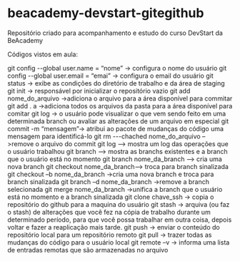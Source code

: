 # beacademy-devstart-gitegithub
Repositório criado para acompanhamento e estudo do curso DevStart da BeAcademy

Códigos vistos em aula:

git config --global user.name = “nome” -> configura o nome do usuário
git config --global user.email = “emai” -> configura o email do usuário
git status -> exibe as condições do diretório de trabalho e da área de staging
git init -> responsável por inicializar o repositório vazio
git add nome_do_arquivo ->adiciona o arquivo para a área disponível para commitar
git add . a ->adiciona todos os arquivos da pasta para a área disponível para comitar
git log -> o usuário pode visualizar o que vem sendo feito em uma determinada branch ou avaliar as alterações de um arquivo em especial
git commit -m “mensagem”-> atribui ao pacote de mudanças do código uma mensagem para identificá-lo
git rm ---chached   nome_do_arquivo –>remove o arquivo do commit
git log –> mostra um log das operações que o usuário trabalhou
git branch –> mostra as branchs existentes e a branch que o usuário está no momento
git branch nome_da_branch –> cria uma nova branch
git checkout nome_da_branch–> troca para branch sinalizada
git checkout –b nome_da_branch ->cria uma nova branch e troca para branch sinalizada
git branch –d nome_da_branch ->remove a branch selecionada
git merge nome_da_branch ->unifica a branch que o usuário está no momento e a branch sinalizada
git clone chave_ssh -> copia o repositório do github para a maquina do usuário
git stash -> arquiva (ou faz o stash) de alterações que você fez na cópia de trabalho durante um determinado período, para que você possa trabalhar em outra coisa, depois voltar e fazer a reaplicação mais tarde.
git push -> enviar o conteúdo do repositório local para um repositório remoto
git pull -> trazer todas as mudanças do código para o usuário local
git remote –v -> informa uma  lista de entradas remotas que são armazenadas no arquivo


